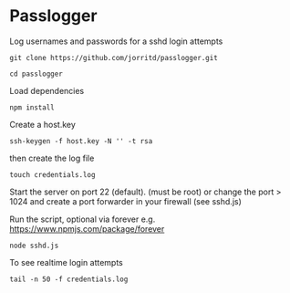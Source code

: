 # Passlogger

Log usernames and passwords for a sshd login attempts


```
git clone https://github.com/jorritd/passlogger.git
```

```
cd passlogger
```
Load dependencies

```
npm install
```

Create a host.key
```
ssh-keygen -f host.key -N '' -t rsa
```

then create the log file
```
touch credentials.log
```
Start the server on port 22 (default). (must be root)
or change the port > 1024 and create a port forwarder in your firewall (see sshd.js)

Run the script, optional via forever e.g. https://www.npmjs.com/package/forever
```
node sshd.js
```
To see realtime login attempts
```
tail -n 50 -f credentials.log
```

